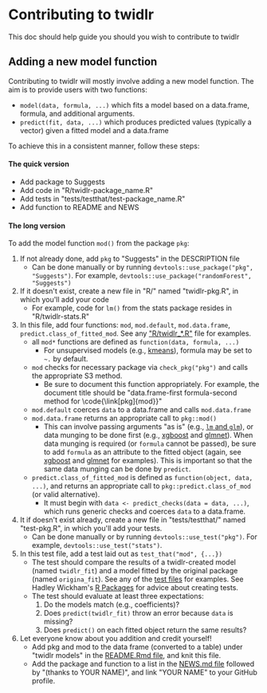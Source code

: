 # Contributing to twidlr

This doc should help guide you should you wish to contribute to twidlr

## Adding a new model function

Contributing to twidlr will mostly involve adding a new model function. The aim is to provide users with two functions:

- `model(data, formula, ...)` which fits a model based on a data.frame, formula, and additional arguments.
- `predict(fit, data, ...)` which produces predicted values (typically a vector) given a fitted model and a data.frame

To achieve this in a consistent manner, follow these steps:

#### The quick version

- Add package to Suggests
- Add code in "R/twidlr-package_name.R"
- Add tests in "tests/testthat/test-package_name.R"
- Add function to README and NEWS

#### The long version

To add the model function `mod()` from the package `pkg`:

1. If not already done, add `pkg` to "Suggests" in the DESCRIPTION file
    - Can be done manually or by running `devtools::use_package("pkg", "Suggests")`. For example, `devtools::use_package("randomForest", "Suggests")`
2. If it doesn't exist, create a new file in "R/" named "twidlr-pkg.R", in which you'll add your code
    - For example, code for `lm()` from the stats package resides in "R/twidlr-stats.R"
3. In this file, add four functions: `mod`, `mod.default`, `mod.data.frame`, `predict.class_of_fitted_mod`. See any ["R/twidlr_*.R"](https://github.com/drsimonj/twidlr/tree/master/R) file for examples.
    - all `mod*` functions are defined as `function(data, formula, ...)`
        - For unsupervised models (e.g., [kmeans](https://github.com/drsimonj/twidlr/blob/master/R/twidlr-stats.R)), formula may be set to `~.` by default.
    - `mod` checks for necessary package via `check_pkg("pkg")` and calls the appropriate S3 method.
        - Be sure to document this function appropriately. For example, the document title should be "data.frame-first formula-second method for \code{\link[pkg]{mod}}"
    - `mod.default` coerces `data` to a data.frame and calls `mod.data.frame`
    - `mod.data.frame` returns an appropriate call to `pkg::mod()`
        - This can involve passing arguments "as is" (e.g., [`lm` and `glm`](https://github.com/drsimonj/twidlr/blob/master/R/twidlr-stats.R)), or data munging to be done first (e.g., [xgboost](https://github.com/drsimonj/twidlr/blob/master/R/twidlr-xgboost.R) and [glmnet](https://github.com/drsimonj/twidlr/blob/master/R/twidlr-glmnet.R)). When data munging is required (or `formula` cannot be passed), be sure to add `formula` as an attribute to the fitted object (again, see [xgboost](https://github.com/drsimonj/twidlr/blob/master/R/twidlr-xgboost.R) and [glmnet](https://github.com/drsimonj/twidlr/blob/master/R/twidlr-glmnet.R) for examples). This is important so that the same data munging can be done by `predict`.
    - `predict.class_of_fitted_mod` is defined as `function(object, data, ...)`, and returns an appropriate call to `pkg::predict.class_of_mod` (or valid alternative).
        - It must begin with `data <- predict_checks(data = data, ...)`, which runs generic checks and coerces `data` to a data.frame.
4. It if doesn't exist already, create a new file in "tests/testthat/" named "test-pkg.R", in which you'll add your tests.
    - Can be done manually or by running `devtools::use_test("pkg")`. For example, `devtools::use_test("stats")`.
5. In this test file, add a test laid out as `test_that("mod", {...})`
    - The test should compare the results of a twidlr-created model (named `twidlr_fit`) and a model fitted by the original package (named `origina_fit`). See any of the [test files](https://github.com/drsimonj/twidlr/tree/master/tests/testthat) for examples. See Hadley Wickham's [R Packages](http://r-pkgs.had.co.nz/tests.html) for advice about creating tests.
    - The test should evaluate at least three expectations:
        1. Do the models match (e.g., coefficients)?
        2. Does `predict(twidlr_fit)` throw an error because `data` is missing?
        3. Does `predict()` on each fitted object return the same results?
6. Let everyone know about you addition and credit yourself!
    - Add pkg and mod to the data frame (converted to a table) under "twidlr models" in the [README.Rmd file](https://github.com/drsimonj/twidlr/blob/master/README.Rmd), and knit this file.
    - Add the package and function to a list in the [NEWS.md file](https://github.com/drsimonj/twidlr/blob/master/NEWS.md) followed by "(thanks to YOUR NAME)", and link "YOUR NAME" to your GitHub profile.
